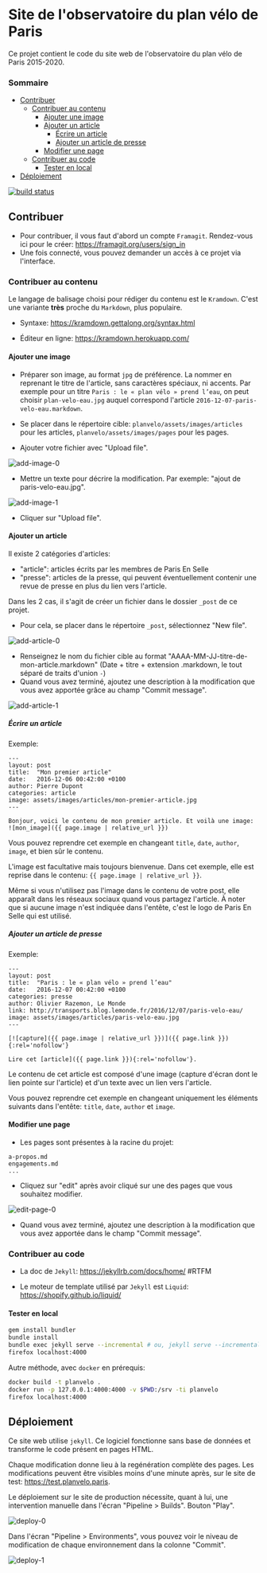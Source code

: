# Site de l'observatoire du plan vélo de Paris

Ce projet contient le code du site web de l'observatoire du plan vélo de Paris 2015-2020.

### Sommaire
<!-- TOC depthFrom:2 depthTo:6 withLinks:1 updateOnSave:1 orderedList:0 -->

- [Contribuer](#contribuer)
	- [Contribuer au contenu](#contribuer-au-contenu)
		- [Ajouter une image](#ajouter-une-image)
		- [Ajouter un article](#ajouter-un-article)
			- [Écrire un article](#ecrire-un-article)
			- [Ajouter un article de presse](#ajouter-un-article-de-presse)
		- [Modifier une page](#modifier-une-page)
	- [Contribuer au code](#contribuer-au-code)
		- [Tester en local](#tester-en-local)
- [Déploiement](#déploiement)

<!-- /TOC -->

[![build status](https://framagit.org/ParisEnSelle/planvelo/badges/master/build.svg)](https://framagit.org/ParisEnSelle/planvelo/commits/master)

## Contribuer

* Pour contribuer, il vous faut d'abord un compte `Framagit`. Rendez-vous ici pour le créer: https://framagit.org/users/sign_in
* Une fois connecté, vous pouvez demander un accès à ce projet via l'interface.

### Contribuer au contenu

Le langage de balisage choisi pour rédiger du contenu est le `Kramdown`. C'est une variante **très** proche du `Markdown`, plus populaire.

* Syntaxe: https://kramdown.gettalong.org/syntax.html

* Éditeur en ligne: https://kramdown.herokuapp.com/

#### Ajouter une image

* Préparer son image, au format `jpg` de préférence. La nommer en reprenant le titre de l'article, sans caractères spéciaux, ni accents. Par exemple pour un titre `Paris : le « plan vélo » prend l’eau`, on peut choisir `plan-velo-eau.jpg` auquel correspond l'article `2016-12-07-paris-velo-eau.markdown`.

* Se placer dans le répertoire cible: `planvelo/assets/images/articles` pour les articles, `planvelo/assets/images/pages` pour les pages.

* Ajouter votre fichier avec "Upload file".

![add-image-0](doc/add-image-0.png)

* Mettre un texte pour décrire la modification. Par exemple: "ajout de paris-velo-eau.jpg".

![add-image-1](doc/add-image-1.png)

* Cliquer sur "Upload file".

#### Ajouter un article

Il existe 2 catégories d'articles:
* "article": articles écrits par les membres de Paris En Selle
* "presse": articles de la presse, qui peuvent éventuellement contenir une revue de presse en plus du lien vers l'article.

Dans les 2 cas, il s'agit de créer un fichier dans le dossier `_post` de ce projet.

* Pour cela, se placer dans le répertoire `_post`, sélectionnez "New file".

![add-article-0](doc/add-article-0.png)

* Renseignez le nom du fichier cible au format "AAAA-MM-JJ-titre-de-mon-article.markdown" (Date + titre + extension .markdown, le tout séparé de traits d'union `-`)
* Quand vous avez terminé, ajoutez une description à la modification que vous avez apportée grâce au champ "Commit message".

![add-article-1](doc/add-article-1.png)

##### Écrire un article

Exemple:
```
---
layout: post
title:  "Mon premier article"
date:   2016-12-06 00:42:00 +0100
author: Pierre Dupont
categories: article
image: assets/images/articles/mon-premier-article.jpg
---

Bonjour, voici le contenu de mon premier article. Et voilà une image:
![mon_image]({{ page.image | relative_url }})
```

Vous pouvez reprendre cet exemple en changeant `title`, `date`, `author`, `image`, et bien sûr le contenu.

L'image est facultative mais toujours bienvenue. Dans cet exemple, elle est reprise dans le contenu: `{{ page.image | relative_url }}`.

Même si vous n'utilisez pas l'image dans le contenu de votre post, elle apparaît dans les réseaux sociaux quand vous partagez l'article. À noter que si aucune image n'est indiquée dans l'entête, c'est le logo de Paris En Selle qui est utilisé.

##### Ajouter un article de presse

Exemple:
```
---
layout: post
title:  "Paris : le « plan vélo » prend l’eau"
date:   2016-12-07 00:42:00 +0100
categories: presse
author: Olivier Razemon, Le Monde
link: http://transports.blog.lemonde.fr/2016/12/07/paris-velo-eau/
image: assets/images/articles/paris-velo-eau.jpg
---

[![capture]({{ page.image | relative_url }})]({{ page.link }}){:rel='nofollow'}

Lire cet [article]({{ page.link }}){:rel='nofollow'}.
```

Le contenu de cet article est composé d'une image (capture d'écran dont le lien pointe sur l'article) et d'un texte avec un lien vers l'article.

Vous pouvez reprendre cet exemple en changeant uniquement les éléments suivants dans l'entête: `title`, `date`, `author` et `image`.

#### Modifier une page

* Les pages sont présentes à la racine du projet:
```
a-propos.md
engagements.md
...
```

* Cliquez sur "edit" après avoir cliqué sur une des pages que vous souhaitez modifier.

![edit-page-0](doc/edit-page-0.png)

* Quand vous avez terminé, ajoutez une description à la modification que vous avez apportée dans le champ "Commit message".

### Contribuer au code

* La doc de `Jekyll`: https://jekyllrb.com/docs/home/ #RTFM

* Le moteur de template utilisé par `Jekyll` est `Liquid`: https://shopify.github.io/liquid/

#### Tester en local

```bash
gem install bundler
bundle install
bundle exec jekyll serve --incremental # ou, jekyll serve --incremental
firefox localhost:4000
```

Autre méthode, avec `docker` en prérequis:
```bash
docker build -t planvelo .
docker run -p 127.0.0.1:4000:4000 -v $PWD:/srv -ti planvelo
firefox localhost:4000
```

## Déploiement

Ce site web utilise `jekyll`. Ce logiciel fonctionne sans base de données et transforme le code présent en pages HTML.

Chaque modification donne lieu à la regénération complète des pages. Les modifications peuvent être visibles moins d'une minute après, sur le site de test: https://test.planvelo.paris.

Le déploiement sur le site de production nécessite, quant à lui, une intervention manuelle dans l'écran "Pipeline > Builds". Bouton "Play".

![deploy-0](doc/deploy-0.png)

Dans l'écran "Pipeline > Environments", vous pouvez voir le niveau de modification de chaque environnement dans la colonne "Commit".

![deploy-1](doc/deploy-1.png)

